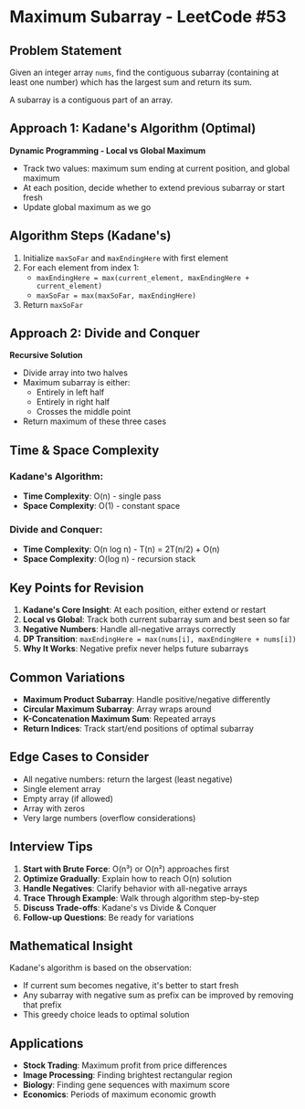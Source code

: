 # Maximum Subarray - LeetCode #53

## Problem Statement
Given an integer array `nums`, find the contiguous subarray (containing at least one number) which has the largest sum and return its sum.

A subarray is a contiguous part of an array.

## Approach 1: Kadane's Algorithm (Optimal)
**Dynamic Programming - Local vs Global Maximum**
- Track two values: maximum sum ending at current position, and global maximum
- At each position, decide whether to extend previous subarray or start fresh
- Update global maximum as we go

## Algorithm Steps (Kadane's)
1. Initialize `maxSoFar` and `maxEndingHere` with first element
2. For each element from index 1:
   - `maxEndingHere = max(current_element, maxEndingHere + current_element)`
   - `maxSoFar = max(maxSoFar, maxEndingHere)`
3. Return `maxSoFar`

## Approach 2: Divide and Conquer
**Recursive Solution**
- Divide array into two halves
- Maximum subarray is either:
  - Entirely in left half
  - Entirely in right half  
  - Crosses the middle point
- Return maximum of these three cases

## Time & Space Complexity
### Kadane's Algorithm:
- **Time Complexity**: O(n) - single pass
- **Space Complexity**: O(1) - constant space

### Divide and Conquer:
- **Time Complexity**: O(n log n) - T(n) = 2T(n/2) + O(n)
- **Space Complexity**: O(log n) - recursion stack

## Key Points for Revision
1. **Kadane's Core Insight**: At each position, either extend or restart
2. **Local vs Global**: Track both current subarray sum and best seen so far
3. **Negative Numbers**: Handle all-negative arrays correctly
4. **DP Transition**: `maxEndingHere = max(nums[i], maxEndingHere + nums[i])`
5. **Why It Works**: Negative prefix never helps future subarrays

## Common Variations
- **Maximum Product Subarray**: Handle positive/negative differently
- **Circular Maximum Subarray**: Array wraps around
- **K-Concatenation Maximum Sum**: Repeated arrays
- **Return Indices**: Track start/end positions of optimal subarray

## Edge Cases to Consider
- All negative numbers: return the largest (least negative)
- Single element array
- Empty array (if allowed)
- Array with zeros
- Very large numbers (overflow considerations)

## Interview Tips
1. **Start with Brute Force**: O(n³) or O(n²) approaches first
2. **Optimize Gradually**: Explain how to reach O(n) solution
3. **Handle Negatives**: Clarify behavior with all-negative arrays
4. **Trace Through Example**: Walk through algorithm step-by-step
5. **Discuss Trade-offs**: Kadane's vs Divide & Conquer
6. **Follow-up Questions**: Be ready for variations

## Mathematical Insight
Kadane's algorithm is based on the observation:
- If current sum becomes negative, it's better to start fresh
- Any subarray with negative sum as prefix can be improved by removing that prefix
- This greedy choice leads to optimal solution

## Applications
- **Stock Trading**: Maximum profit from price differences
- **Image Processing**: Finding brightest rectangular region
- **Biology**: Finding gene sequences with maximum score
- **Economics**: Periods of maximum economic growth
